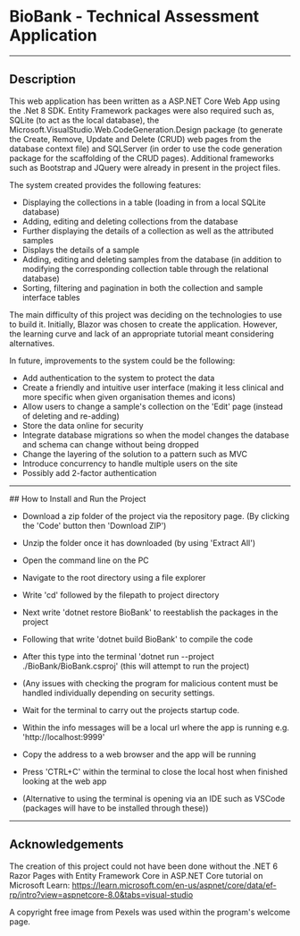 # BioBank - Technical Assessment Application
-----------------------------------------------------------------------------------------------------------------
## Description
This web application has been written as a ASP.NET Core Web App using the  .Net 8 SDK. Entity Framework packages were also required such as, SQLite (to act as the local database), the Microsoft.VisualStudio.Web.CodeGeneration.Design package (to generate the Create, Remove, Update and Delete (CRUD) web pages from the database context file) and SQLServer (in order to use the code generation package for the scaffolding of the CRUD pages). Additional frameworks such as Bootstrap and JQuery were already in present in the project files.

The system created provides the following features:
- Displaying the collections in a table (loading in from a local SQLite database)
- Adding, editing and deleting collections from the database
- Further displaying the details of a collection as well as the attributed samples
- Displays the details of a sample
- Adding, editing and deleting samples from the database (in addition to modifying the corresponding collection table through the relational database)
- Sorting, filtering and pagination in both the collection and sample interface tables

The main difficulty of this project was deciding on the technologies to use to build it. Initially, Blazor was chosen to create the application. However, the learning curve and lack of an appropriate tutorial meant considering alternatives.

In future, improvements to the system could be the following:
- Add authentication to the system to protect the data
- Create a friendly and intuitive user interface (making it less clinical and more specific when given organisation themes and icons)
- Allow users to change a sample's collection on the 'Edit' page (instead of deleting and re-adding) 
- Store the data online for security
- Integrate database migrations so when the model changes the database and schema can change without being dropped
- Change the layering of the solution to a pattern such as MVC
- Introduce concurrency to handle multiple users on the site
- Possibly add 2-factor authentication
-----------------------------------------------------------------------------------------------------------------
## How to Install and Run the Project

- Download a zip folder of the project via the repository page. (By clicking the 'Code' button then 'Download ZIP')

- Unzip the folder once it has downloaded (by using 'Extract All')

- Open the command line on the PC

- Navigate to the root directory using a file explorer

- Write 'cd' followed by the filepath to project directory

- Next write 'dotnet restore BioBank' to reestablish the packages in the project

- Following that write 'dotnet build BioBank' to compile the code

- After this type into the terminal 'dotnet run --project ./BioBank/BioBank.csproj' (this will attempt to run the project)

- (Any issues with checking the program for malicious content must be handled individually depending on security settings.

- Wait for the terminal to carry out the projects startup code.

- Within the info messages will be a local url where the app is running e.g. 'http://localhost:9999'

- Copy the address to a web browser and the app will be running

- Press 'CTRL+C' within the terminal to close the local host when finished looking at the web app

- (Alternative to using the terminal is opening via an IDE such as VSCode (packages will have to be installed through these))

-----------------------------------------------------------------------------------------------------------------
## Acknowledgements

The creation of this project could not have been done without the .NET 6 Razor Pages with Entity Framework Core in ASP.NET Core tutorial on Microsoft Learn:
https://learn.microsoft.com/en-us/aspnet/core/data/ef-rp/intro?view=aspnetcore-8.0&tabs=visual-studio

A copyright free image from Pexels was used within the program's welcome page.

